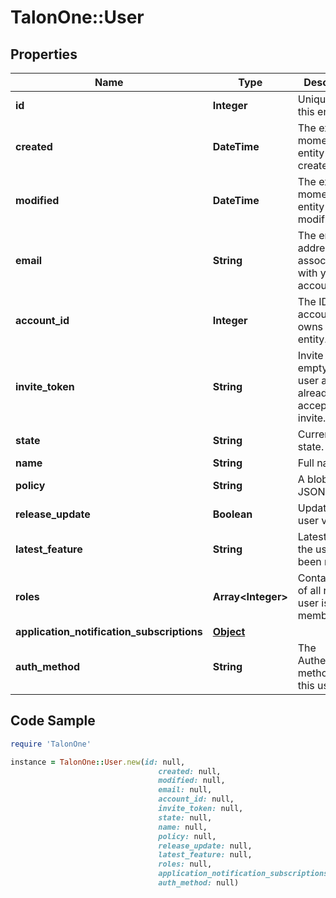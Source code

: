 # TalonOne::User

## Properties

Name | Type | Description | Notes
------------ | ------------- | ------------- | -------------
**id** | **Integer** | Unique ID for this entity. | 
**created** | **DateTime** | The exact moment this entity was created. | 
**modified** | **DateTime** | The exact moment this entity was last modified. | 
**email** | **String** | The email address associated with your account. | 
**account_id** | **Integer** | The ID of the account that owns this entity. | 
**invite_token** | **String** | Invite token, empty if the user as already accepted their invite. | 
**state** | **String** | Current user state. | 
**name** | **String** | Full name | 
**policy** | **String** | A blob of ACL JSON | 
**release_update** | **Boolean** | Update the user via email | 
**latest_feature** | **String** | Latest feature the user has been notified. | [optional] 
**roles** | **Array&lt;Integer&gt;** | Contains a list of all roles the user is a member of | [optional] 
**application_notification_subscriptions** | [**Object**](.md) |  | [optional] 
**auth_method** | **String** | The Authentication method for this user | [optional] 

## Code Sample

```ruby
require 'TalonOne'

instance = TalonOne::User.new(id: null,
                                 created: null,
                                 modified: null,
                                 email: null,
                                 account_id: null,
                                 invite_token: null,
                                 state: null,
                                 name: null,
                                 policy: null,
                                 release_update: null,
                                 latest_feature: null,
                                 roles: null,
                                 application_notification_subscriptions: null,
                                 auth_method: null)
```


